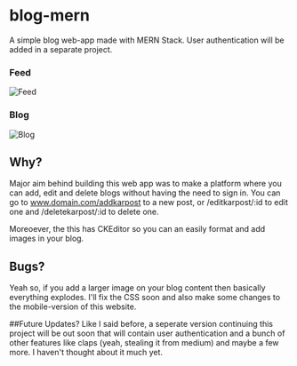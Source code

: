 # blog-mern
A simple blog web-app made with MERN Stack. User authentication will be added in a separate project.
### Feed 
![Feed](https://i.imgur.com/pxgtdVU.png)

### Blog
![Blog](https://i.imgur.com/aq9st1b.png)

## Why?
Major aim behind building this web app was to make a platform where you can add, edit and delete blogs without having the need to sign in. 
You can go to www.domain.com/addkarpost to a new post, or /editkarpost/:id to edit one and /deletekarpost/:id to delete one.

Moreoever, the this has CKEditor so you can an easily format and add images in your blog.

## Bugs?
Yeah so, if you add a larger image on your blog content then basically everything explodes. 
I'll fix the CSS soon and also make some changes to the mobile-version of this website.

##Future Updates?
Like I said before, a seperate version continuing this project will be out soon that will contain user authentication and a bunch of other features like
claps (yeah, stealing it from medium) and maybe a few more. I haven't thought about it much yet.

